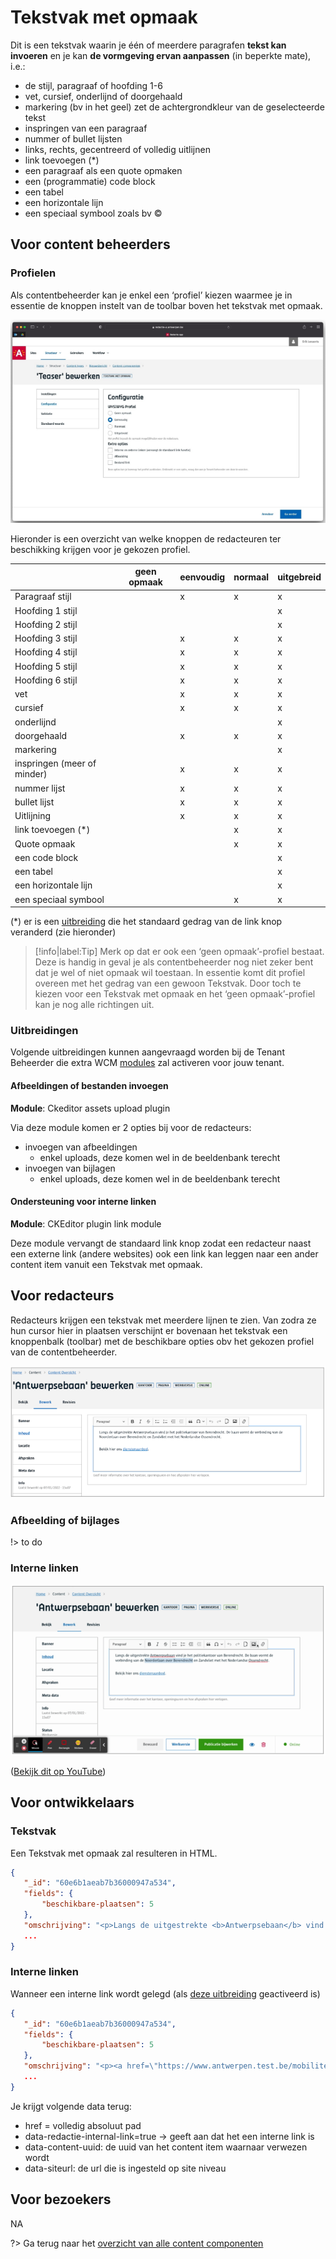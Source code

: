 # Tekstvak met opmaak

Dit is een tekstvak waarin je één of meerdere paragrafen **tekst kan invoeren** en je kan **de vormgeving ervan aanpassen** (in beperkte mate), i.e.:

- de stijl, paragraaf of hoofding 1-6
- vet, cursief, onderlijnd of doorgehaald
- markering (bv in het geel) zet de achtergrondkleur van de geselecteerde tekst
- inspringen van een paragraaf
- nummer of bullet lijsten
- links, rechts, gecentreerd of volledig uitlijnen
- link toevoegen (*)
- een paragraaf als een quote opmaken
- een (programmatie) code block
- een tabel
- een horizontale lijn
- een speciaal symbool zoals bv ©

## Voor content beheerders

### Profielen

Als contentbeheerder kan je enkel een ‘profiel’ kiezen waarmee je in essentie de knoppen instelt van de toolbar boven het tekstvak met opmaak.

![tekstvak-opmaak-config](../assets/tekstvak-opmaak-config.png)

Hieronder is een overzicht van welke knoppen de redacteuren ter beschikking krijgen voor je gekozen profiel.

|                             | geen opmaak | eenvoudig | normaal | uitgebreid |
|-----------------------------|-------------|-----------|---------|------------|
| Paragraaf stijl             |             |     x     |    x    |      x     |
| Hoofding 1 stijl            |             |           |         |      x     |
| Hoofding 2 stijl            |             |           |         |      x     |
| Hoofding 3 stijl            |             |     x     |    x    |      x     |
| Hoofding 4 stijl            |             |     x     |    x    |      x     |
| Hoofding 5 stijl            |             |     x     |    x    |      x     |
| Hoofding 6 stijl            |             |     x     |    x    |      x     |
| vet                         |             |     x     |    x    |      x     |
| cursief                     |             |     x     |    x    |      x     |
| onderlijnd                  |             |           |         |      x     |
| doorgehaald                 |             |     x     |    x    |      x     |
| markering                   |             |           |         |      x     |
| inspringen (meer of minder) |             |     x     |    x    |      x     |
| nummer lijst                |             |     x     |    x    |      x     |
| bullet lijst                |             |     x     |    x    |      x     |
| Uitlijning                  |             |     x     |    x    |      x     |
| link toevoegen (*)          |             |           |    x    |      x     |
| Quote opmaak                |             |           |    x    |      x     |
| een code block              |             |           |         |      x     |
| een tabel                   |             |           |         |      x     |
| een horizontale lijn        |             |           |         |      x     |
| een speciaal symbool        |             |           |    x    |      x     |

(*) er is een [uitbreiding](/redactie/content/inrichten-cc-tekstvak-met-opmaak#Uitbreidingen) die het standaard gedrag van de link knop veranderd (zie hieronder)

> [!info|label:Tip]
> Merk op dat er ook een ‘geen opmaak’-profiel  bestaat. Deze is handig in geval je als contentbeheerder nog niet zeker bent dat je wel of niet opmaak wil toestaan. In 
> essentie komt dit profiel overeen met het gedrag van een gewoon Tekstvak. Door toch te kiezen voor een Tekstvak met opmaak en het ‘geen opmaak’-profiel kan je nog alle 
> richtingen uit.

### Uitbreidingen

Volgende uitbreidingen kunnen aangevraagd worden bij de Tenant Beheerder die extra WCM [modules](https://docs.google.com/spreadsheets/d/1OIwIALMTWy9D8o6iJOCiN6axOqGOdtirJ0Khe3-6BFQ/edit#gid=0) zal activeren voor jouw tenant. 

#### Afbeeldingen of bestanden invoegen

**Module**: Ckeditor assets upload plugin

Via deze module komen er 2 opties bij voor de redacteurs:

- invoegen van afbeeldingen
  - enkel uploads, deze komen wel in de beeldenbank terecht
- invoegen van bijlagen
  - enkel uploads, deze komen wel in de beeldenbank terecht

#### Ondersteuning voor interne linken

**Module**: CKEditor plugin link module

Deze module vervangt de standaard link knop zodat een redacteur naast een externe link (andere websites) ook een link kan leggen naar een ander content item vanuit een Tekstvak met opmaak.

## Voor redacteurs

Redacteurs krijgen een tekstvak met meerdere lijnen te zien.
Van zodra ze hun cursor hier in plaatsen verschijnt er bovenaan het tekstvak een knoppenbalk (toolbar) met de beschikbare opties obv het gekozen profiel van de contentbeheerder.

![tekstvak-opmaak-redactie](../assets/tekstvak-opmaak-redactie.png)

### Afbeelding of bijlages

!> to do

### Interne linken

![tekstvak-opmaak-redactie2](../assets/tekstvak-opmaak-redactie2.png)

([Bekijk dit op YouTube](https://youtu.be/UoJ9B8n7ylo':target="_blank"'))

## Voor ontwikkelaars

### Tekstvak

Een Tekstvak met opmaak zal resulteren in HTML.

```json
{
   "_id": "60e6b1aeab7b36000947a534",
   "fields": {
       "beschikbare-plaatsen": 5
   },
   "omschrijving": "<p>Langs de uitgestrekte <b>Antwerpsebaan</b> vind je het politiekantoor van Berendrecht. De baan vormt de verbinding van de Noorderlaan over Berendrecht en Zandvliet met het Nederlandse Ossendrecht.</p>...",
   ...
}
```

### Interne linken

Wanneer een interne link wordt gelegd (als [deze uitbreiding](/redactie/content/inrichten-cc-tekstvak-met-opmaak#Ondersteuning-voor-interne-linken) geactiveerd is)

```json
{
   "_id": "60e6b1aeab7b36000947a534",
   "fields": {
       "beschikbare-plaatsen": 5
   },
   "omschrijving": "<p><a href=\"https://www.antwerpen.test.be/mobiliteit-en-parkeren\" data-redactie-internal-link=\"true\" data-content-uuid=\"26592882-44da-4105-9616-3a56fee17ee5\" data-siteurl=\"https://www.antwerpen.test.be\">sdqsdqsdqsd</a></p>",
   ...
}
```

Je krijgt volgende data terug:

- href = volledig absoluut pad
- data-redactie-internal-link=true -> geeft aan dat het een interne link is
- data-content-uuid: de uuid van het content item waarnaar verwezen wordt
- data-siteurl: de url die is ingesteld op site niveau

## Voor bezoekers

NA

?> Ga terug naar het [overzicht van alle content componenten](/redactie/content/inrichten-cc-standaard.md)